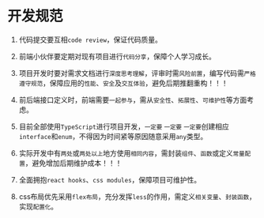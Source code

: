 # 开发规范

1. 代码提交要互相`code review`，保证代码质量。

2. 前端小伙伴要定期对现有项目进行`代码分享`，保障个人学习成长。

3. 项目开发时要对需求文档进行`深度思考理解`，评审时需`风险前置`，编写代码需`严格遵守规范`，保障应用的`性能`、`安全`及`交互体验`，避免后期推翻重构！！！

4. 前后端接口定义时，前端需要`一起参与`，需从`安全性`、`拓展性`、`可维护性`等方面考虑。

5. 目前全部使用`TypeScript`进行项目开发，`一定要` `一定要` `一定要`创建相应`interface`和`enum`，不得因为时间紧等原因随意采用`any`类型。

6. 实际开发中有`两处`或`两处以上`地方使用`相同内容`，需封装`组件`、`函数`或定义`常量配置`，避免增加后期维护成本！！！

7. 全面拥抱`react hooks`、`css modules`，保障项目可维护性。
   
8. css布局优先采用`flex布局`，充分发挥`less`的作用，需定义`相关变量`、`封装函数`，实现`配置化`。